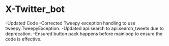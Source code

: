 # X-Twitter_bot
-Updated Code
-Corrected Tweepy exception handling to use tweepy.TweepyException.
-Updated api.search to api.search_tweets due to deprecation.
-Ensured button pack happens before mainloop to ensure the code is effective.
